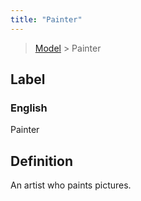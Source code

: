 ```yaml
---
title: "Painter"
---
```


> [Model](./../) > Painter

## Label

### English
Painter


## Definition
An artist who paints pictures. 


    
